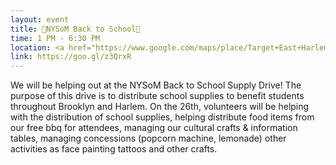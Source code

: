 ```yaml
---
layout: event
title: 🎒NYSoM Back to School🎒
time: 1 PM - 6:30 PM
location: <a href="https://www.google.com/maps/place/Target+East+Harlem+Community+Garden,+E+117th+St,+New+York,+NY+10035/@40.794672,-73.941309,14.91z/data=!4m5!3m4!1s0x89c2f5fd3c6dffbf:0x7ffaed408aad98c3!8m2!3d40.7964959!4d-73.9340762">Target East Harlem Garden</a>, East Harlem
link: https://goo.gl/z3QrxR
---
```

We will be helping out at the NYSoM Back to School Supply Drive! The purpose of this drive is to distribute school supplies to benefit students throughout Brooklyn and Harlem. On the 26th, volunteers will be helping with the distribution of school supplies, helping distribute food items from our free bbq for attendees, managing our cultural crafts & information tables, managing concessions (popcorn machine, lemonade) other activities as face painting tattoos and other crafts.
